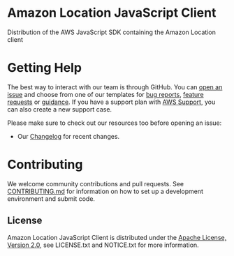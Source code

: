 # Amazon Location JavaScript Client

Distribution of the AWS JavaScript SDK containing the Amazon Location client

# Getting Help

The best way to interact with our team is through GitHub.
You can [open an issue](https://github.com/aws-geospatial/amazon-location-client-js/issues/new/choose) and choose from one of our templates for
[bug reports](https://github.com/aws-geospatial/amazon-location-client-js/issues/new?assignees=&labels=bug%2C+needs-triage&template=---bug-report.md&title=),
[feature requests](https://github.com/aws-geospatial/amazon-location-client-js/issues/new?assignees=&labels=feature-request&template=---feature-request.md&title=)
or [guidance](https://github.com/aws-geospatial/amazon-location-client-js/issues/new?assignees=&labels=guidance%2C+needs-triage&template=---questions---help.md&title=).
If you have a support plan with [AWS Support](https://aws.amazon.com/premiumsupport/), you can also create a new support case.

Please make sure to check out our resources too before opening an issue:

- Our [Changelog](https://github.com/aws-geospatial/amazon-location-client-js/blob/master/CHANGELOG.md) for recent changes.

# Contributing

We welcome community contributions and pull requests. See [CONTRIBUTING.md](https://github.com/aws-geospatial/amazon-location-client-js/blob/master/CONTRIBUTING.md) for information on how to set up a development environment and submit code.

## License

Amazon Location JavaScript Client is distributed under the
[Apache License, Version 2.0](http://www.apache.org/licenses/LICENSE-2.0),
see LICENSE.txt and NOTICE.txt for more information.
